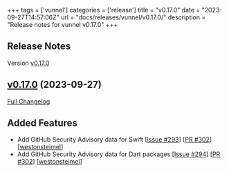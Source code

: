 +++
tags = ['vunnel']
categories = ['release']
title = "v0.17.0"
date = "2023-09-27T14:57:06Z"
url = "docs/releases/vunnel/v0.17.0/"
description = "Release notes for vunnel v0.17.0"
+++

## Release Notes

Version [v0.17.0](https://github.com/anchore/vunnel/releases/tag/v0.17.0)

## [v0.17.0](https://github.com/anchore/vunnel/tree/v0.17.0) (2023-09-27)

[Full Changelog](https://github.com/anchore/vunnel/compare/v0.16.0...v0.17.0)

## Added Features

- Add GitHub Security Advisory data for Swift [[Issue #293](https://github.com/anchore/vunnel/issues/293)] [[PR #302](https://github.com/anchore/vunnel/pull/302)] [[westonsteimel](https://github.com/westonsteimel)]
- Add GitHub Security Advisory data for Dart packages [[Issue #294](https://github.com/anchore/vunnel/issues/294)] [[PR #302](https://github.com/anchore/vunnel/pull/302)] [[westonsteimel](https://github.com/westonsteimel)]
